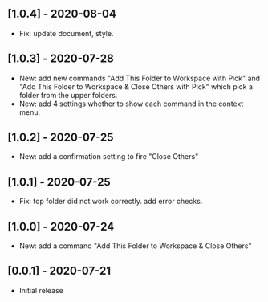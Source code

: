 ## [1.0.4] - 2020-08-04

- Fix: update document, style.

## [1.0.3] - 2020-07-28

- New: add new commands "Add This Folder to Workspace with Pick" and "Add This Folder to Workspace & Close Others with Pick" which pick a folder from the upper folders.
- New: add 4 settings whether to show each command in the context menu.

## [1.0.2] - 2020-07-25

- New: add a confirmation setting to fire "Close Others"

## [1.0.1] - 2020-07-25

- Fix: top folder did not work correctly. add error checks.

## [1.0.0] - 2020-07-24

- New: add a command "Add This Folder to Workspace & Close Others"

## [0.0.1] - 2020-07-21

- Initial release
